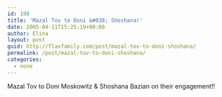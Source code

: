 ```yaml
---
id: 198
title: 'Mazal Tov to Doni &#038; Shoshana!'
date: 2005-04-11T15:25:19+00:00
author: Elina
layout: post
guid: http://flaxfamily.com/post/mazal-tov-to-doni-shoshana/
permalink: /post/mazal-tov-to-doni-shoshana/
categories:
  - none
---
```

Mazal Tov to Doni Moskowitz & Shoshana Bazian on their engagement!!